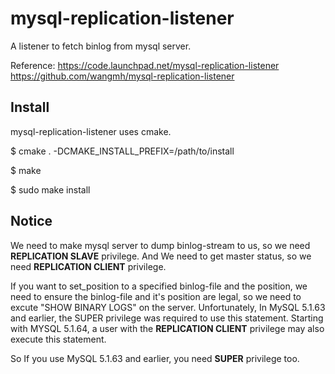 mysql-replication-listener
=========================

A listener to fetch binlog from mysql server.

Reference:
https://code.launchpad.net/mysql-replication-listener
https://github.com/wangmh/mysql-replication-listener

Install
--------------------
mysql-replication-listener uses cmake.

$ cmake .  -DCMAKE_INSTALL_PREFIX=/path/to/install

$ make

$ sudo make install


Notice
--------------------
We need to make mysql server to dump binlog-stream to us, so we need **REPLICATION SLAVE** privilege.
And We need to get master status, so we need **REPLICATION CLIENT** privilege.

If you want to set_position to a specified binlog-file and the position, we need to ensure the binlog-file and it's position are legal, so we need to excute "SHOW BINARY LOGS" on the server. Unfortunately, 
   In MySQL 5.1.63 and earlier, the SUPER privilege was required to use this statement. Starting with MYSQL 5.1.64, a user with the **REPLICATION CLIENT** privilege may also execute this statement.

So If you use MySQL 5.1.63 and earlier, you need **SUPER** privilege too.

